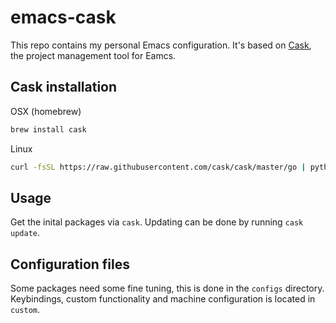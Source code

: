# emacs-cask
This repo contains my personal Emacs configuration. It's based on [Cask](https://github.com/cask/cask), the project management tool for Eamcs.

## Cask installation

OSX (homebrew)
```sh
brew install cask
```

Linux
```sh
curl -fsSL https://raw.githubusercontent.com/cask/cask/master/go | python
```
## Usage

Get the inital packages via `cask`. Updating can be done by running `cask update`.

## Configuration files

Some packages need some fine tuning, this is done in the `configs` directory. Keybindings, custom functionality and machine configuration is located in `custom`.
